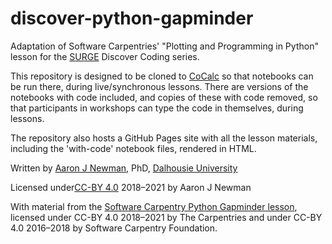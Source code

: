 # discover-python-gapminder

Adaptation of Software Carpentries' "Plotting and Programming in Python" lesson for the [SURGE](https://surgeinnovation.ca) Discover Coding series.

This repository is designed to be cloned to [CoCalc](https://cocalc.com) so that notebooks can be run there, during live/synchronous lessons. There are versions of the notebooks with code included, and copies of these with code removed, so that participants in workshops can type the code in themselves, during lessons.

The repository also hosts a GitHub Pages site with all the lesson materials, including the 'with-code' notebook files, rendered in HTML.

Written by [Aaron J Newman](https://www.dal.ca/faculty/science/psychology_neuroscience/faculty-staff/our-faculty/aaron-newman.html), PhD, [Dalhousie University](https://dal.ca)

Licensed under[CC-BY 4.0](https://creativecommons.org/licenses/by/4.0/) 2018–2021 by Aaron J Newman

With material from the [Software Carpentry Python Gapminder lesson](https://github.com/swcarpentry/python-novice-gapminder.git), licensed under CC-BY 4.0 2018–2021 by The Carpentries and under CC-BY 4.0 2016–2018 by Software Carpentry Foundation.